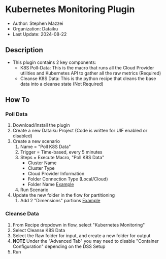 # Kubernetes Monitoring Plugin

- Author: Stephen Mazzei
- Organization: Dataiku
- Last Update: 2024-08-22

## Description

- This plugin contains 2 key components:
    - K8S Poll-Data: This is the macro that runs all the Cloud Provider utilities and Kubernetes API to gather all the raw metrics (Required)
    - Cleanse K8S Data: This is the python recipe that cleans the base data into a cleanse state (Not Required)

## How To

### Poll Data

1. Download/Install the plugin
1. Create a new Dataiku Project (Code is written for UIF enabled or disabled)
1. Create a new scenario
    1. Name = "Poll K8S Data"
    1. Trigger = Time-based, every 5 minutes
    1. Steps = Execute Macro, "Poll K8S Data"
        - Cluster Name
        - Cluster Type
        - Cloud Provider Information
        - Folder Connection Type (Local/Cloud)
        - Folder Name
        [Example](./.images/macro_scenario.png)
    1. Run Scenario
1. Update the new folder in the flow for partitioning
    1. Add 2 "Dimensions" partions
    [Example](./.images/partitioning.png)

### Cleanse Data

1. From Recipe dropdown in flow, select "Kubernetes Monitoring"
1. Select Cleanse K8S Data
1. Select the Raw folder for input, and create a new folder for output
1. **NOTE** Under the "Advanced Tab" you may need to disable "Container Configuration" depending on the DSS Setup
1. Run